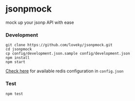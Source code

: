 # jsonpmock
mock up your jsonp API with ease

### Development
```shell
git clone https://github.com/loveky/jsonpmock.git
cd jsonpmock
cp config/development.json.sample config/development.json
npm install
npm start
```
[Check here](https://github.com/luin/ioredis/blob/master/API.md#new_Redis_new) for available redis configuration in `config.json`

### Test
```shell
npm test
```
